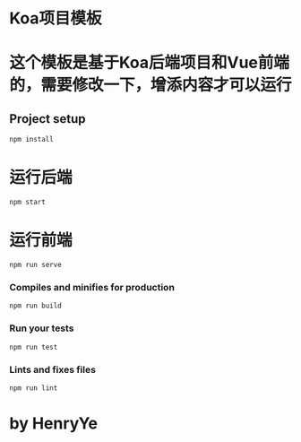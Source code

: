 # Koa项目模板

# 这个模板是基于Koa后端项目和Vue前端的，需要修改一下，增添内容才可以运行

## Project setup
```
npm install
```

# 运行后端
```
npm start

```
# 运行前端
```
npm run serve
```

### Compiles and minifies for production
```
npm run build
```

### Run your tests
```
npm run test
```

### Lints and fixes files
```
npm run lint
```

# by HenryYe  

